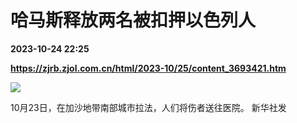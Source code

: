 # 哈马斯释放两名被扣押以色列人

**2023-10-24 22:25**

**https://zjrb.zjol.com.cn/html/2023-10/25/content_3693421.htm**

![](https://zjrb.zjol.com.cn/images/2023-10/25/zjrb2023102500008v01b002.jpg)

10月23日，在加沙地带南部城市拉法，人们将伤者送往医院。 新华社发